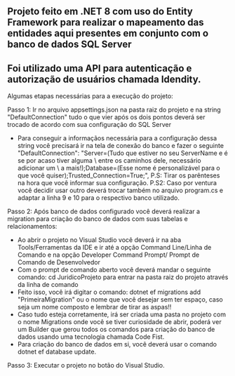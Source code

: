 ## Projeto feito em .NET 8 com uso do Entity Framework para realizar o mapeamento das entidades aqui presentes em conjunto com o banco de dados SQL Server 

## Foi utilizado uma API para autenticação e autorização de usuários chamada Idendity.

Algumas etapas necessárias para a execução do projeto:

Passo 1: Ir no arquivo appsettings.json na pasta raiz do projeto e na string "DefaultConnection" tudo o que vier após os dois pontos deverá ser trocado de acordo com sua configuração do SQL Server
  - Para conseguir a informaçãos necessária para a configuração dessa string você precisará ir na tela de conexão do banco e fazer o seguinte
      "DefaultConnection": "Server=(Tudo que estiver no seu ServerName e é se por acaso tiver alguma \ entre os caminhos dele, necessário adicionar um \ a mais!);Database=(Esse nome é personalizável para o que você quiser);Trusted_Connection=True;",
      P.S: Tirar os parênteses na hora que você informar sua configuração.
      P.S2: Caso por ventura você decidir usar outro deverá trocar também no arquivo program.cs e adaptar a linha 9 e 10 para o respectivo banco utilizado.
    
Passo 2: Após banco de dados configurado você deverá realizar a migration para criação do banco de dados com suas tabelas e relacionamentos:
  - Ao abrir o projeto no Visual Studio você deverá ir na aba Tools/Ferramentas da IDE e ir até a opção Command Line/Linha de Comando e na opção Developer Command Prompt/ Prompt de Comando de Desenvolvedor
  - Com o prompt de comando aberto você deverá mandar o seguinte comando: cd JuridicoProjeto para entrar na pasta raiz do projeto através da linha de comando
  - Feito isso, você irá digitar o comando: dotnet ef migrations add "PrimeiraMigration" ou o nome que você desejar sem ter espaço, caso seja um nome composto e lembrar de tirar as aspas!!
  - Caso tudo esteja corretamente, irá ser criada uma pasta no projeto com o nome Migrations onde você se tiver curiosidade de abrir, poderá ver um Builder que gerou todos os comandos para criação do banco de dados usando uma tecnologia chamada Code Fist.
  - Para criação do banco de dados em si, você deverá usar o comando dotnet ef database update.

Passo 3: Executar o projeto no botão do Visual Studio.


